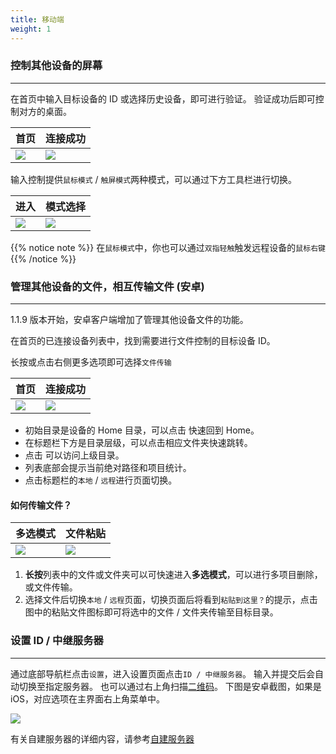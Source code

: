 ```yaml
---
title: 移动端
weight: 1
---
```


### 控制其他设备的屏幕
------

在首页中输入目标设备的 ID 或选择历史设备，即可进行验证。
验证成功后即可控制对方的桌面。

| 首页             | 连接成功                                                     |
| --------------- | -------------------------------------------------------- |
| ![](/docs/en/manual/mobile/images/connection_home_zh.jpg?width=300px) | ![](/docs/en/manual/mobile/images/connection.jpg?width=300px) |

输入控制提供`鼠标模式` / `触屏模式`两种模式，可以通过下方工具栏进行切换。

| 进入             | 模式选择                                                     |
| --------------- | -------------------------------------------------------- |
| ![](/docs/en/manual/mobile/images/touch_mode_icon.png?width=300px) | ![](/docs/en/manual/mobile/images/touch_mode_zh.jpg?width=300px) |

{{% notice note %}}
在`鼠标模式`中，你也可以通过`双指轻触`触发远程设备的`鼠标右键`
{{% /notice %}}

### 管理其他设备的文件，相互传输文件 (安卓)
------

1.1.9 版本开始，安卓客户端增加了管理其他设备文件的功能。

在首页的已连接设备列表中，找到需要进行文件控制的目标设备 ID。

长按或点击右侧更多选项即可选择`文件传输`

| 首页             | 连接成功                                                     |
| --------------- | -------------------------------------------------------- |
| ![](/docs/en/manual/mobile/images/connection_home_file_zh.jpg?width=300px) | ![](/docs/en/manual/mobile/images/file_connection.jpg?width=300px) |

- 初始目录是设备的 Home 目录，可以点击 <i class="fas fa-home"></i> 快速回到 Home。
- 在标题栏下方是目录层级，可以点击相应文件夹快速跳转。
- 点击 <i class="fas fa-arrow-up"></i> 可以访问上级目录。
- 列表底部会提示当前绝对路径和项目统计。
- 点击标题栏的`本地` / `远程`进行页面切换。

#### **如何传输文件？**

| 多选模式             | 文件粘贴                                                     |
| --------------- | -------------------------------------------------------- |
| ![](/docs/en/manual/mobile/images/file_multi_select.jpg?width=300px) | ![](/docs/en/manual/mobile/images/file_copy.png?width=300px) |

1. **长按**列表中的文件或文件夹可以可快速进入**多选模式**，可以进行多项目删除，或文件传输。
2. 选择文件后切换`本地` / `远程`页面，切换页面后将看到`粘贴到这里？`的提示，点击图中的粘贴文件图标即可将选中的文件 / 文件夹传输至目标目录。

### **设置 ID / 中继服务器**
------
通过底部导航栏点击`设置`，进入设置页面点击`ID / 中继服务器`。
输入并提交后会自动切换至指定服务器。
也可以通过右上角扫描[二维码](http://localhost:1313/docs/en/self-host/console/images/console-home-zh.png?v2)。
下图是安卓截图，如果是 iOS，对应选项在主界面右上角菜单中。

![](/docs/en/manual/mobile/images/id_setting_zh.png?width=300px)

有关自建服务器的详细内容，请参考[自建服务器](/docs/zh-cn/self-host/)
